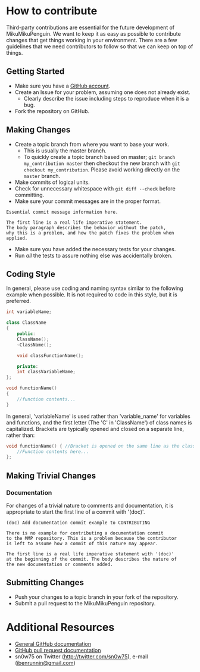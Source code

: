 # How to contribute

Third-party contributions are essential for the future development of MikuMikuPenguin.
We want to keep it as easy as possible to contribute changes that get things working
in your environment. There are a few guidelines that we need contributors to follow
so that we can keep on top of things.

## Getting Started

* Make sure you have a [GitHub account](https://github.com/signup/free).
* Create an Issue for your problem, assuming one does not already exist.
  * Clearly describe the issue including steps to reproduce when it is a bug.
* Fork the repository on GitHub.

## Making Changes

* Create a topic branch from where you want to base your work.
  * This is usually the master branch.
  * To quickly create a topic branch based on master; `git branch
    my_contribution master` then checkout the new branch with `git
    checkout my_contribution`. Please avoid working directly on the
    `master` branch.
* Make commits of logical units.
* Check for unnecessary whitespace with `git diff --check` before committing.
* Make sure your commit messages are in the proper format.

````
Essential commit message information here.

The first line is a real life imperative statement.
The body paragraph describes the behavior without the patch,
why this is a problem, and how the patch fixes the problem when applied.
````

* Make sure you have added the necessary tests for your changes.
* Run _all_ the tests to assure nothing else was accidentally broken.

## Coding Style
In general, please use coding and naming syntax similar to the following example when possible.
It is not required to code in this style, but it is preferred.
```cpp
int variableName;

class ClassName
{
	public:
	ClassName();
	~ClassName();

	void classFunctionName();

	private:
	int classVariableName;
};

void functionName()
{
	//function contents...
}
```

In general, 'variableName' is used rather than 'variable_name' for variables and functions,
and the first letter (The 'C' in 'ClassName') of class names is capitalized.
Brackets are typically opened and closed on a separate line, rather than:
```cpp
void functionName() { //Bracket is opened on the same line as the class/function name. Typically unused style in MMP code
	//Function contents here...
};
```

## Making Trivial Changes

### Documentation

For changes of a trivial nature to comments and documentation, it is
appropriate to start the first line of a commit with '(doc)'.

````
(doc) Add documentation commit example to CONTRIBUTING

There is no example for contributing a documentation commit
to the MMP repository. This is a problem because the contributor
is left to assume how a commit of this nature may appear.

The first line is a real life imperative statement with '(doc)'
at the beginning of the commit. The body describes the nature of
the new documentation or comments added.
````

## Submitting Changes

* Push your changes to a topic branch in your fork of the repository.
* Submit a pull request to the MikuMikuPenguin repository.

# Additional Resources

* [General GitHub documentation](http://help.github.com/)
* [GitHub pull request documentation](http://help.github.com/send-pull-requests/)
* sn0w75 on Twitter (http://twitter.com/sn0w75), e-mail (ibenrunnin@gmail.com)

